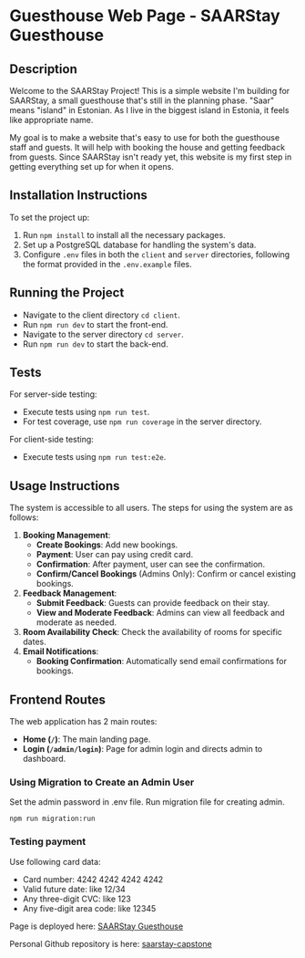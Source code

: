 # Guesthouse Web Page - SAARStay Guesthouse

## Description

Welcome to the SAARStay Project! This is a simple website I'm building for SAARStay, a small guesthouse that's still in the planning phase. "Saar" means "island" in Estonian. As I live in the biggest island in Estonia, it feels like appropriate name. 

My goal is to make a website that's easy to use for both the guesthouse staff and guests. It will help with booking the house and getting feedback from guests. Since SAARStay isn't ready yet, this website is my first step in getting everything set up for when it opens. 

## Installation Instructions

To set the project up:

1. Run `npm install` to install all the necessary packages.
2. Set up a PostgreSQL database for handling the system's data.
3. Configure `.env` files in both the `client` and `server` directories, following the format provided in the `.env.example` files.

## Running the Project 
- Navigate to the client directory `cd client`.
- Run `npm run dev` to start the front-end.
- Navigate to the server directory `cd server`.
- Run `npm run dev` to start the back-end.

## Tests

For server-side testing:

- Execute tests using `npm run test`.
- For test coverage, use `npm run coverage` in the server directory.

For client-side testing:

- Execute tests using `npm run test:e2e`.


## Usage Instructions

The system is accessible to all users. The steps for using the system are as follows:

1. **Booking Management**:
   - **Create Bookings**: Add new bookings.
   - **Payment**: User can pay using credit card.
   - **Confirmation**: After payment, user can see the confirmation.
   - **Confirm/Cancel Bookings** (Admins Only): Confirm or cancel existing bookings.
2. **Feedback Management**:
   - **Submit Feedback**: Guests can provide feedback on their stay.
   - **View and Moderate Feedback**: Admins can view all feedback and moderate as needed.
3. **Room Availability Check**: Check the availability of rooms for specific dates.
4. **Email Notifications**:
   - **Booking Confirmation**: Automatically send email confirmations for bookings.

## Frontend Routes

The web application has 2 main routes:

- **Home (`/`)**: The main landing page.
- **Login (`/admin/login`)**: Page for admin login and directs admin to dashboard.


### Using Migration to Create an Admin User

Set the admin password in .env file. Run migration file for creating admin.

`npm run migration:run`

### Testing payment

Use following card data:

 - Card number: 4242 4242 4242 4242
 - Valid future date: like 12/34
 - Any three-digit CVC: like 123
 - Any five-digit area code: like 12345

Page is deployed here: [SAARStay Guesthouse](https://saarstay.bi5i76at7ni1s.eu-central-1.cs.amazonlightsail.com/)

Personal Github repository is here: [saarstay-capstone](https://github.com/LiisAlber/saarstay-capstone)